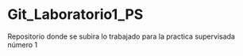 # Git_Laboratorio1_PS
Repositorio donde se subira lo trabajado para la practica supervisada número 1
